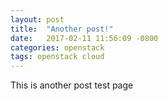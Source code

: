 ```yaml
---
layout: post
title:  "Another post!"
date:   2017-02-11 11:56:09 -0800
categories: openstack
tags: openstack cloud
---
```


This is another post test page
